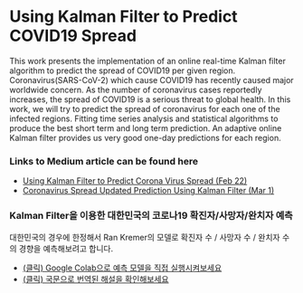 # Using Kalman Filter to Predict COVID19 Spread

This work  presents the implementation of an online real-time Kalman filter algorithm to predict the spread of COVID19 per given region.
Coronavirus(SARS-CoV-2) which cause COVID19 has recently caused major worldwide concern.
As the number of coronavirus cases reportedly increases, the spread of COVID19 is a serious threat to global health. 
In this work, we will try to predict the spread of coronavirus for each one of the infected regions. 
Fitting time series analysis and statistical algorithms to produce the best short term and long term prediction. 
An adaptive online Kalman filter provides us very good one-day predictions for each region.

### Links to Medium article can be found here
* [Using Kalman Filter to Predict Corona Virus Spread (Feb 22)](https://medium.com/@rank23/using-kalman-filter-to-predict-corona-virus-spread-72d91b74cc8)
* [Coronavirus Spread Updated Prediction Using Kalman Filter (Mar 1)](https://medium.com/analytics-vidhya/coronavirus-updated-prediction-using-kalman-filter-3ef8b7a72409)


### Kalman Filter을 이용한 대한민국의 코로나19 확진자/사망자/완치자 예측
대한민국의 경우에 한정해서 Ran Kremer의 모델로 확진자 수 / 사망자 수 / 완치자 수의 경향을 예측해보려고 합니다.
* [(클릭) Google Colab으로 예측 모델을 직접 실행시켜보세요](https://colab.research.google.com/drive/1xC3R-vq-P4jthhOPMaMP-Bq6R7gOplsH)
* [(클릭) 국문으로 번역된 해설을 확인해보세요](./Korean_ver)
